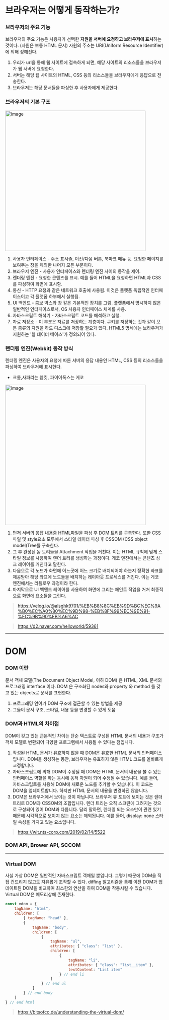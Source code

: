 
# 브라우저는 어떻게 동작하는가?

### 브라우저의 주요 기능
브라우저의 주요 기능은 사용자가 선택한 **자원을 서버에 요청하고 브라우저에 표시**하는 것이다. (자원은 보통 HTML 문서) 자원의 주소는 URI(Uniform Resource Identifier)에 의해 정해진다.
1. 우리가 url을 통해 웹 사이트에 접속하게 되면, 해당 사이트의 리소스들을 브라우저가 웹 서버에 요청한다.
2. 서버는 해당 웹 사이트의 HTML, CSS 등의 리소스들을 브라우저에게 응답으로 전송한다.
3. 브라우저는 해당 문서들을 파싱한 후 사용자에게 제공한다.

### 브라우저의 기본 구조

<img width="446" alt="image" src="https://user-images.githubusercontent.com/32887635/200112894-6ec74b98-89ab-4e45-9af3-e91eba299929.png">

1. 사용자 인터페이스 - 주소 표시줄, 이전/다음 버튼, 북마크 메뉴 등. 요청한 페이지를 보여주는 창을 제외한 나머지 모든 부분이다.
2. 브라우저 엔진 - 사용자 인터페이스와 렌더링 엔진 사이의 동작을 제어.
3. 렌더링 엔진 - 요청한 콘텐츠를 표시. 예를 들어 HTML을 요청하면 HTML과 CSS를 파싱하여 화면에 표시함.
4. 통신 - HTTP 요청과 같은 네트워크 호출에 사용됨. 이것은 플랫폼 독립적인 인터페이스이고 각 플랫폼 하부에서 실행됨.
5. UI 백엔드 - 콤보 박스와 창 같은 기본적인 장치를 그림. 플랫폼에서 명시하지 않은 일반적인 인터페이스로서, OS 사용자 인터페이스 체계를 사용.
6. 자바스크립트 해석기 - 자바스크립트 코드를 해석하고 실행.
7. 자료 저장소 - 이 부분은 자료를 저장하는 계층이다. 쿠키를 저장하는 것과 같이 모든 종류의 자원을 하드 디스크에 저장할 필요가 있다. HTML5 명세에는 브라우저가 지원하는 '웹 데이터 베이스'가 정의되어 있다.

### 랜더링 엔진(Webkit) 동작 방식
렌더링 엔진은 사용자의 요청에 따른 서버의 응답 내용인 HTML, CSS 등의 리소스들을 파싱하여 브라우저에 표시한다.
* 크롬,사파리는 웹킷, 파이어폭스는 게코

<img width="446" alt="image" src="https://user-images.githubusercontent.com/32887635/200104614-609f9bc2-609b-42c5-8df5-e4bacbc5fd50.png">

1. 먼저 서버의 응답 내용중 HTML파일을 파싱 후 DOM 트리를 구축한다.
또한 CSS파일 및 style요소 모두에서 스타일 데이터 파싱 후 CSSOM (CSS object model)Tree를 구축한다.
2. 그 후 완성된 돔 트리들을 Attachment 작업을 거친다. 이는 HTML 규칙에 맞게 스타일 정보를 사용하여 렌더 트리를 생성하는 과정이다. 게코 엔진에서는 콘텐츠 싱크 레이어를 거친다고 말한다.
3. 다음으로 각 노드가 화면에 어느곳에 어느 크기로 배치되어야 하는지 정확한 좌표를 제공받아 해당 좌표에 노드들을 배치하는 레이아웃 프로세스를 거친다.
이는 게코 엔진에서는 리플로우 과정이라 한다.
4. 마지막으로 UI 백엔드 레이어를 사용하여 화면에 그리는 페인트 작업을 거쳐 최종적으로 화면에 요소들을 그린다.


> https://velog.io/@alsghk9701/%EB%B8%8C%EB%9D%BC%EC%9A%B0%EC%A0%80%EC%9D%98-%EB%8F%99%EC%9E%91-%EC%9B%90%EB%A6%AC

> https://d2.naver.com/helloworld/59361


---

# DOM

### DOM 이란
문서 객체 모델(The Document Object Model, 이하 DOM) 은 HTML, XML 문서의 프로그래밍 interface 이다. DOM 은 구조화된 nodes와 property 와 method 를 갖고 있는 objects로 문서를 표현한다. 
1. 프로그래밍 언어가 DOM 구조에 접근할 수 있는 방법을 제공
2. 그들이 문서 구조, 스타일, 내용 등을 변경할 수 있게 도움

### DOM과 HTML의 차이점
DOM이 갖고 있는 근본적인 차이는 단순 텍스트로 구성된 HTML 문서의 내용과 구조가 객체 모델로 변환되어 다양한 프로그램에서 사용될 수 있다는 점입니다.
1. 작성된 HTML 문서가 유효하지 않을 때
DOM은 유효한 HTML 문서의 인터페이스 입니다. DOM을 생성하는 동안, 브라우저는 유효하지 않은 HTML 코드를 올바르게 교정합니다.
2. 자바스크립트에 의해 DOM이 수정될 때
DOM은 HTML 문서의 내용을 볼 수 있는 인터페이스 역할을 하는 동시에 동적 자원이 되어 수정될 수 있습니다. 예를 들어, 자바스크립트를 사용해 DOM에 새로운 노드를 추가할 수 있습니다. 이 코드는 DOM을 업데이트합니다. 하지만 HTML 문서의 내용을 변경하진 않습니다.
3. DOM은 브라우저에서 보이는 것이 아닙니다.
브라우저 뷰 포트에 보이는 것은 렌더 트리로 DOM과 CSSOM의 조합입니다. 렌더 트리는 오직 스크린에 그려지는 것으로 구성되어 있어 DOM과 다릅니다. 달리 말하면, 렌더링 되는 요소만이 관련 있기 때문에 시각적으로 보이지 않는 요소는 제외됩니다. 예를 들어, display: none 스타일 속성을 가지고 있는 요소입니다.

> https://wit.nts-corp.com/2019/02/14/5522

### DOM API, Brower API, SCCOM

---

### Virtual DOM
사실 가상 DOM은 일반적인 자바스크립트 객체일 뿐입니다. 그렇기 때문에 DOM을 직접 건드리지 않고도 자유롭게 조작할 수 있다. diffing 알고리즘을 통해 이전 DOM과 업데이트된 DOM을 비교하여 최소한의 연산을 하여 DOM을 작동시킬 수 있습니다. Virtual DOM은 메모리상에 존재한다.
 
```javascript
const vdom = {
    tagName: "html",
    children: [
        { tagName: "head" },
        {
            tagName: "body",
            children: [
                {
                    tagName: "ul",
                    attributes: { "class": "list" },
                    children: [
                        {
                            tagName: "li",
                            attributes: { "class": "list__item" },
                            textContent: "List item"
                        } // end li
                    ]
                } // end ul
            ]
        } // end body
    ]
} // end html
```

> https://bitsofco.de/understanding-the-virtual-dom/







































